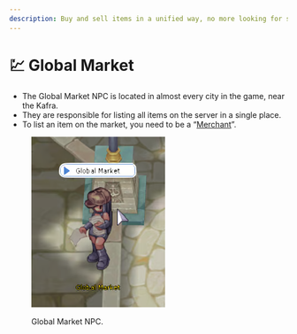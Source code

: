 ```yaml
---
description: Buy and sell items in a unified way, no more looking for shops.
---
```


# 💹 Global Market

* The Global Market NPC is located in almost every city in the game, near the Kafra.
* They are responsible for listing all items on the server in a single place.
* To list an item on the market, you need to be a “[Merchant](jobs/class-guides/merchant.md)”.

<figure><img src=".gitbook/assets/image.png" alt=""><figcaption><p>Global Market NPC.</p></figcaption></figure>

